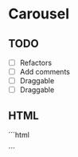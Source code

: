# Carousel

## TODO

- [ ] Refactors
- [ ] Add comments
- [ ] Draggable
- [ ] Draggable

## HTML

´´´html

<section id='js-carousel'>

  <div class='js-carousel__item'> </div>
  <div class='js-carousel__item'> </div>
  <div class='js-carousel__item'> </div>

  <span class='js-carousel__bullet'> </span>
  <span class='js-carousel__bullet'> </span>
  <span class='js-carousel__bullet'> </span>
  <span class='js-carousel__bullet'> </span>
  
  <span class='js-carousel__bt--prev'> </span>
  <span class='js-carousel__bt--next'> </span>
</section>

´´´